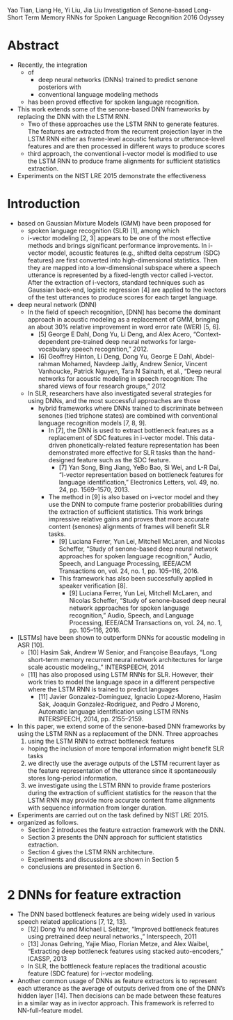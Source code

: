 Yao Tian, Liang He, Yi Liu, Jia Liu
Investigation of Senone-based Long-Short Term Memory RNNs
  for Spoken Language Recognition
2016 Odyssey

# Abstract

* Recently, the integration
  * of
    * deep neural networks (DNNs) trained to predict senone posteriors with
    * conventional language modeling methods
  * has been proved effective for spoken language recognition.
* This work extends some of the senone-based DNN frameworks by replacing the
  DNN with the LSTM RNN.
  * Two of these approaches use the LSTM RNN to generate features. The
    features are extracted from the recurrent projection layer in the LSTM RNN
    either as frame-level acoustic features or utterance-level features and
    are then processed in different ways to produce scores
  * third approach, the conventional i-vector model is modified to use the
    LSTM RNN to produce frame alignments for sufficient statistics extraction.
* Experiments on the NIST LRE 2015 demonstrate the effectiveness

# Introduction

* based on Gaussian Mixture Models (GMM) have been proposed for
  * spoken language recognition (SLR) [1], among which
  * i-vector modeling [2, 3] appears to be one of the most effective methods
    and brings significant performance improvements. In i-vector model,
    acoustic features (e.g., shifted delta cepstrum (SDC) features) are first
    converted into high-dimensional statistics. Then they are mapped into a
    low-dimensional subspace where a speech utterance is represented by a
    fixed-length vector called i-vector.  After the extraction of i-vectors,
    standard techniques such as Gaussian back-end, logistic regression [4] are
    applied to the ivectors of the test utterances to produce scores for each
    target language.
* deep neural network (DNN)
  * In the field of speech recognition, [DNN] has become the dominant approach
    in acoustic modeling as a replacement of GMM, bringing an about 30%
    relative improvement in word error rate (WER) [5, 6].
    * [5] George E Dahl, Dong Yu, Li Deng, and Alex Acero,
      “Context-dependent pre-trained deep neural networks for large-vocabulary
      speech recognition,”
      2012.
    * [6] Geoffrey Hinton, Li Deng, Dong Yu, George E Dahl, Abdel-rahman
      Mohamed, Navdeep Jaitly, Andrew Senior, Vincent Vanhoucke, Patrick
      Nguyen, Tara N Sainath, et al.,
      “Deep neural networks for acoustic modeling in speech recognition:
        The shared views of four research groups,”
      2012
  * In SLR, researchers have also investigated several strategies for using
    DNNs, and the most successful approaches are those
    * hybrid frameworks where DNNs trained to discriminate between senones
      (tied triphone states) are combined with conventional language
      recognition models [7, 8, 9].
      * In [7], the DNN is used to extract bottleneck features as a
        replacement of SDC features in i-vector model.  This data-driven
        phonetically-related feature representation has been demonstrated more
        effective for SLR tasks than the hand-designed feature such as the SDC
        feature.
        * [7] Yan Song, Bing Jiang, YeBo Bao, Si Wei, and L-R Dai, “I-vector
          representation based on bottleneck features for language
          identification,” Electronics Letters, vol. 49, no.  24, pp.
          1569–1570, 2013.
      * The method in [9] is also based on i-vector model and they use the DNN
        to compute frame posterior probabilities during the extraction of
        sufficient statistics. This work brings impressive relative gains and
        proves that more accurate content (senones) alignments of frames will
        benefit SLR tasks.
        * [9] Luciana Ferrer, Yun Lei, Mitchell McLaren, and Nicolas Scheffer,
          “Study of senone-based deep neural network approaches for spoken
          language recognition,” Audio, Speech, and Language Processing,
          IEEE/ACM Transactions on, vol. 24, no. 1, pp. 105–116, 2016.
        * This framework has also been successfully applied in speaker
          verification [8].
          * [9] Luciana Ferrer, Yun Lei, Mitchell McLaren, and Nicolas
            Scheffer, “Study of senone-based deep neural network approaches
            for spoken language recognition,” Audio, Speech, and Language
            Processing, IEEE/ACM Transactions on, vol. 24, no. 1, pp.
            105–116, 2016.
* [LSTMs] have been shown to outperform DNNs for acoustic modeling in ASR [10].
  * [10] Hasim Sak, Andrew W Senior, and Françoise Beaufays,
    “Long short-term memory recurrent neural network architectures for large
    scale acoustic modeling.,”
    INTERSPEECH, 2014
  * [11] has also proposed using LSTM RNNs for SLR.  However, their work tries
    to model the language space in a different perspective where the LSTM RNN
    is trained to predict languages
    * [11] Javier Gonzalez-Dominguez, Ignacio Lopez-Moreno, Hasim Sak, Joaquin
      Gonzalez-Rodriguez, and Pedro J Moreno, 
      Automatic language identification using LSTM RNNs
      INTERSPEECH, 2014, pp. 2155–2159.
* In this paper, we extend some of the senone-based DNN frameworks by using
  the LSTM RNN as a replacement of the DNN. Three approaches
  1. using the LSTM RNN to extract bottleneck features
    * hoping the inclusion of more temporal information might benefit SLR tasks
  2. we directly use the average outputs of the LSTM recurrent layer as the
     feature representation of the utterance since it spontaneously stores
     long-period information.
  3. we investigate using the LSTM RNN to provide frame posteriors during the
     extraction of sufficient statistics for the reason that the LSTM RNN may
     provide more accurate content frame alignments with sequence information
     from longer duration.
* Experiments are carried out on the task defined by NIST LRE 2015.
* organized as follows.
  * Section 2 introduces the feature extraction framework with the DNN.
  * Section 3 presents the DNN approach for sufficient statistics extraction.
  * Section 4 gives the LSTM RNN architecture.
  * Experiments and discussions are shown in Section 5
  * conclusions are presented in Section 6.

# 2 DNNs for feature extraction

* The DNN based bottleneck features are being widely used in various speech
  related applications [7, 12, 13].
  * [12] Dong Yu and Michael L Seltzer,
    “Improved bottleneck features using pretrained deep neural networks.,”
    Interspeech, 2011
  * [13] Jonas Gehring, Yajie Miao, Florian Metze, and Alex Waibel,
    “Extracting deep bottleneck features using stacked auto-encoders,”
    ICASSP, 2013
  * In SLR, the bottleneck feature replaces the traditional acoustic feature
    (SDC feature) for i-vector modeling.
* Another common usage of DNNs as feature extractors is to represent each
  utterance as the average of outputs derived from one of the DNN’s hidden
  layer [14]. Then decisions can be made between these features in a similar
  way as in ivector approach. This framework is referred to NN-full-feature
  model.
